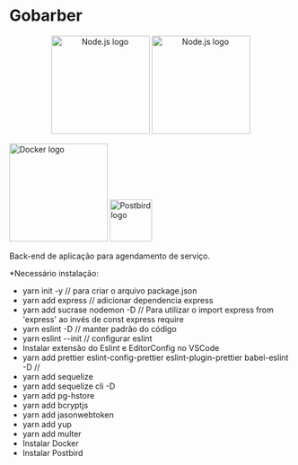 
# Gobarber
<p align="center">
  <a title="node.js authors / Public domain" href="https://commons.wikimedia.org/wiki/File:Node.js_logo.svg"><img width="175" alt="Node.js logo" src="https://upload.wikimedia.org/wikipedia/commons/thumb/d/d9/Node.js_logo.svg/512px-Node.js_logo.svg.png"></a>
  <a title="node.js authors / Public domain" href="https://commons.wikimedia.org/wiki/File:Node.js_logo.svg"><img width="175" alt="Node.js logo" src="https://upload.wikimedia.org/wikipedia/commons/thumb/d/d9/Node.js_logo.svg/512px-Node.js_logo.svg.png"></a>

  <p align="left">
  <img width="175" alt="Docker logo" src="https://upload.wikimedia.org/wikipedia/commons/4/4e/Docker_%28container_engine%29_logo.svg"></a>
  <img width="75" alt="Postbird logo"
 src="https://www.electronjs.org/app-img/postbird/postbird-icon-128.png"></a>
 </p>


Back-end de aplicação para agendamento de serviço.

*Necessário instalação:

- yarn init -y // para criar o arquivo package.json
- yarn add express // adicionar dependencia express
- yarn add sucrase nodemon -D // Para utilizar o import express from 'express' ao invés de const express require
- yarn eslint -D // manter padrão do código
- yarn eslint --init // configurar eslint
- Instalar extensão do Eslint e EditorConfig no VSCode
- yarn add prettier eslint-config-prettier eslint-plugin-prettier babel-eslint -D //
- yarn add sequelize
- yarn add sequelize cli -D
- yarn add pg-hstore
- yarn add bcryptjs
- yarn add jasonwebtoken
- yarn add yup
- yarn add multer
- Instalar Docker
- Instalar Postbird


